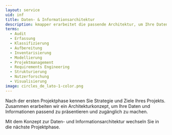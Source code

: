```yaml
---
layout: service
uid: inf
title: Daten- & Informationsarchitektur
description: kmapper erarbeitet die passende Architektur, um Ihre Daten und Informationen zu präsentieren und zugänglich zu machen
terms: 
  - Audit
  - Erfassung
  - Klassifizierung
  - Aufbereitung
  - Inventarisierung
  - Modellierung
  - Projektmanagement
  - Requirements Engineering
  - Strukturierung
  - Nutzerforschung
  - Visualisierung
image: circles_de_lato-1-color.png
---
```


Nach der ersten Projektphase kennen Sie Strategie und Ziele Ihres Projekts. Zusammen erarbeiten wir ein Architekturkonzept, um Ihre Daten und Informationen passend zu präsentieren und zugänglich zu machen.

Mit dem Konzept zur Daten- und Informationsarchitektur wechseln Sie in die nächste Projektphase. 
